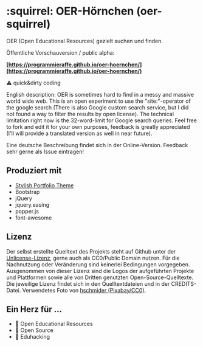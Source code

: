 # :squirrel: OER-Hörnchen (oer-squirrel)
OER (Open Educational Resources) gezielt suchen und finden.

Öffentliche Vorschauversion / public alpha:

__[https://programmieraffe.github.io/oer-hoernchen/](https://programmieraffe.github.io/oer-hoernchen/)__

:warning: quick&dirty coding

English description: OER is sometimes hard to find in a messy and massive world wide web. This is an open experiment to use the "site:"-operator of the google search (There is also Google custom search service, but I did not found a way to filter the results by open license). The technical limitation right now is the 32-word-limit for Google search queries. Feel free to fork and edit it for your own purposes, feedback is greatly appreciated (I'll will provide a translated version as well in near future).

Eine deutsche Beschreibung findet sich in der Online-Version. Feedback sehr gerne als Issue eintragen!

## Produziert mit

- [Stylish Portfolio Theme](https://github.com/BlackrockDigital/startbootstrap-stylish-portfolio)
- Bootstrap
- jQuery
- jquery.easing
- popper.js
- font-awesome

## Lizenz

Der selbst erstellte Quelltext des Projekts steht auf Github unter der [Unlicense-Lizenz](), gerne auch als CC0/Public Domain nutzen. Für die Nachnutzung oder Veränderung sind keinerlei Bedingungen vorgegeben. Ausgenommen von dieser Lizenz sind die Logos der aufgeführten Projekte und Plattformen sowie alle von Dritten genutzten Open-Source-Quelltexte. Die jeweilige Lizenz findet sich in den Quelltextdateien und in der CREDITS-Datei. Verwendetes Foto von [hschmider (Pixabay/CC0)](https://pixabay.com/de/eichh%C3%B6rnchen-tier-natur-possierlich-2116189/).

## Ein Herz für ...
- :green_heart: Open Educational Resources
- :green_heart: Open Source
- :green_heart: Eduhacking
